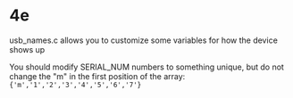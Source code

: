 # 4e


usb_names.c allows you to customize some variables for how the device shows up

You should modify SERIAL_NUM numbers to something unique, but do not change the "m" in the first position of the array: `{'m','1','2','3','4','5','6','7'}`
